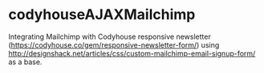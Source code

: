 # codyhouseAJAXMailchimp
Integrating Mailchimp with Codyhouse responsive newsletter (https://codyhouse.co/gem/responsive-newsletter-form/) using http://designshack.net/articles/css/custom-mailchimp-email-signup-form/ as a base.
